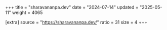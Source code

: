 +++
title = "sharavananpa.dev"
date = "2024-07-14"
updated = "2025-05-11"
weight = 4065

[extra]
source = "https://sharavananpa.dev/"
ratio = 31
size = 4
+++
